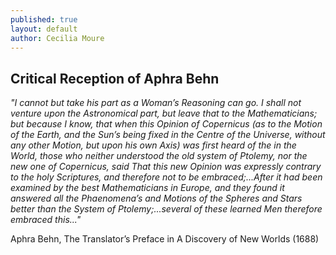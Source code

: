 ```yaml
---
published: true
layout: default
author: Cecilia Moure
---
```

## Critical Reception of Aphra Behn


*"I cannot but take his part as a Woman’s Reasoning can go. I shall not venture upon the Astronomical part, but leave that to the Mathematicians; but because I know, that when this Opinion of Copernicus (as to the Motion of the Earth, and the Sun’s being fixed in the Centre of the Universe, without any other Motion, but upon his own Axis) was first heard of the in the World, those who neither understood the old system of Ptolemy, nor the new one of Copernicus, said That this new Opinion was expressly contrary to the holy Scriptures, and therefore not to be embraced;...After it had been examined by the best Mathematicians in Europe, and they found it answered all the Phaenomena’s and Motions of the Spheres and Stars better than the System of Ptolemy;...several of these learned Men therefore embraced this..."*


Aphra Behn, The Translator’s Preface in A Discovery of New Worlds (1688)

